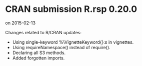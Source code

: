 # CRAN submission R.rsp 0.20.0
on 2015-02-13

Changes related to R/CRAN updates:

* Using single-keyword %\VignetteKeyword{}:s in vignettes.
* Using requireNamespace() instead of require().
* Declaring all S3 methods.
* Added forgotten imports.
